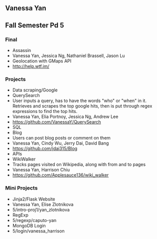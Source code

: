 Vanessa Yan
-----------
Fall Semester Pd 5
------------------

### Final
* Assassin
* Vanessa Yan, Jessica Ng, Nathaniel Brassell, Jason Lu
* Geolocation with GMaps API
* http://help.wtf.im/

### Projects
* Data scraping/Google
 * QuerySearch
 * User inputs a query, has to have the words "who" or "when" in it. Retrieves and scrapes the top google hits, then is put through regex expressions to find the top hits.
 * Vanessa Yan, Elia Portnoy, Jessica Ng, Andrew Lee
 * https://github.com/VanessaY/QuerySearch
* SQL
 * Blog
 * Users can post blog posts or comment on them
 * Vanessa Yan, Cindy Wu, Jerry Dai, David Bang
 * https://github.com/jdai315/Blog
* APIs
 * WikiWalker
 * Tracks pages visited on Wikipedia, along with from and to pages
 * Vanessa Yan, Harrison Chiu
 * https://github.com/Applesauce136/wiki_walker

### Mini Projects
* Jinja2/Flask Website
 * Vanessa Yan, Elise Zlotnikova
 * 5/intro-proj1/yan_zlotnikova
* RegExp
 * 5/regexp/caputo-yan
* MongoDB Login
 * 5/login/vanessa_harrison
